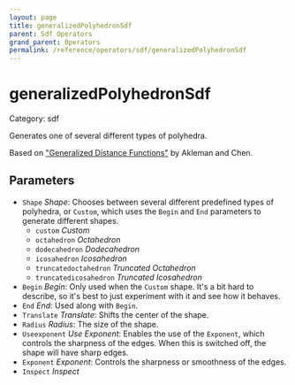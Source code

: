```yaml
---
layout: page
title: generalizedPolyhedronSdf
parent: Sdf Operators
grand_parent: Operators
permalink: /reference/operators/sdf/generalizedPolyhedronSdf
---
```


# generalizedPolyhedronSdf

Category: sdf



Generates one of several different types of polyhedra.

Based on ["Generalized Distance Functions"](http://people.tamu.edu/~ergun/research/implicitmodeling/papers/sm99.pdf) by Akleman and Chen.

## Parameters

* `Shape` *Shape*: Chooses between several different predefined types of polyhedra, or `Custom`, which uses the `Begin` and `End` parameters to generate different shapes.
  * `custom` *Custom*
  * `octahedron` *Octahedron*
  * `dodecahedron` *Dodecahedron*
  * `icosahedron` *Icosahedron*
  * `truncatedoctahedron` *Truncated Octahedron*
  * `truncatedicosahedron` *Truncated Icosahedron*
* `Begin` *Begin*: Only used when the `Custom` shape. It's a bit hard to describe, so it's best to just experiment with it and see how it behaves.
* `End` *End*: Used along with `Begin`.
* `Translate` *Translate*: Shifts the center of the shape.
* `Radius` *Radius*: The size of the shape.
* `Useexponent` *Use Exponent*: Enables the use of the `Exponent`, which controls the sharpness of the edges. When this is switched off, the shape will have sharp edges.
* `Exponent` *Exponent*: Controls the sharpness or smoothness of the edges.
* `Inspect` *Inspect*